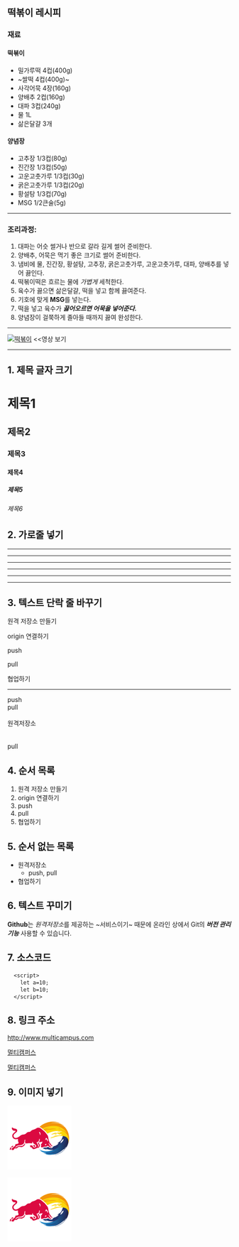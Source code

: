 ## 떡볶이 레시피

### 재료

#### 떡볶이
- 밀가루떡 4컵(400g)
- ~쌀떡 4컵(400g)~
- 사각어묵 4장(160g)
- 양배추 2컵(160g)
- 대파 3컵(240g)
- 물 1L
- 삶은달걀 3개
#### 양념장
- 고추장 1/3컵(80g)
- 진간장 1/3컵(50g)
- 고운고춧가루 1/3컵(30g)
- 굵은고춧가루 1/3컵(20g)
- 황설탕 1/3컵(70g)
- MSG 1/2큰술(5g)
---
### 조리과정:
1. 대파는 어슷 썰거나 반으로 갈라 길게 썰어 준비한다.
2. 양배추, 어묵은 먹기 좋은 크기로 썰어 준비한다.
3. 냄비에 물, 진간장, 황설탕, 고추장, 굵은고춧가루, 고운고춧가루, 대파, 양배추를 넣어 끓인다.
4. 떡볶이떡은 흐르는 물에 *가볍게* 세척한다.
5. 육수가 끓으면 삶은달걀, 떡을 넣고 함께 끓여준다.
6. 기호에 맞게 **MSG**를 넣는다.
7. 떡을 넣고 육수가 ***끓어오르면 어묵을 넣어준다.***
8. 양념장이 걸쭉하게 졸아들 때까지 끓여 완성한다.
***
[![떡볶이](https://i.ytimg.com/vi/t4Es8mwdYlE/hq720.jpg?sqp=-oaymwEcCOgCEMoBSFfyq4qpAw4IARUAAIhCGAFwAcABBg==&rs=AOn4CLBizIPWrXbn1ML1NrbwHmzL-Gmu2A)](https://youtu.be/t4Es8mwdYlE)
<<영상 보기

***







## 1. 제목 글자 크기
# 제목1
## 제목2
### 제목3
#### 제목4
##### 제목5
###### 제목6

## 2. 가로줄 넣기 <!-- -, * 3개 이상이면 됨 -->
---
------
- - - - - -
***
*******
* * * *

## 3. 텍스트 단락 줄 바꾸기
원격 저장소 만들기

origin 연결하기

push

pull

협업하기

---

push <br> pull <br><br> 원격저장소 <br><br><br> pull

## 4. 순서 목록
1. 원격 저장소 만들기
2. origin 연결하기
3. push
4. pull
5. 협업하기


## 5. 순서 없는 목록 <!-- + 또는 - 또는 * -->
- 원격저장소
  - push, pull
- 협업하기

## 6. 텍스트 꾸미기
**Github**는 *원격저장소*를 제공하는 ~서비스이기~ 때문에
온라인 상에서 Git의 ***버전 관리 기능*** 사용할 수 있습니다.

## 7. 소스코드
~~~
  <script>
    let a=10;
    let b=10;
  </script>
~~~

## 8. 링크 주소
<http://www.multicampus.com>

[멀티캠퍼스](http://www.multicampus.com)

[멀티캠퍼스](http://www.multicampus.com, "클릭하면 멀티캠퍼스 홈페이지로 이동합니다.")

## 9. 이미지 넣기
![레드불이미지](./Frame7.png)

[![펭수이미지](./Frame7.png)](https://www.redbull.com/kr-ko/)
